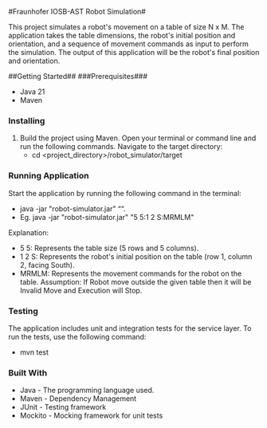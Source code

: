 #Fraunhofer IOSB-AST Robot Simulation#

This project simulates a robot's movement on a table of size N x M. 
The application takes the table dimensions, the robot's initial position and orientation, and a sequence of movement commands as input to perform the simulation. 
The output of this application will be the robot's final position and orientation.


##Getting Started##
###Prerequisites###
- Java 21
- Maven

### Installing ###

1. Build the project using Maven. Open your terminal or command line and run the following commands.
    Navigate to the target directory:
    - cd <project_directory>/robot_simulator/target


### Running Application ###
Start the application by running the following command in the terminal:

- java -jar "robot-simulator.jar" “<simulation-string>“.
-  Eg. java -jar "robot-simulator.jar" "5 5:1 2 S:MRMLM"

Explanation:
* 5 5: Represents the table size (5 rows and 5 columns).
* 1 2 S: Represents the robot's initial position on the table (row 1, column 2, facing South).
* MRMLM: Represents the movement commands for the robot on the table.
  Assumption: If Robot move outside the given table then it will be Invalid Move and Execution will Stop.

### Testing ###
The application includes unit and integration tests for the service layer. To run the tests, use the following command:
- mvn test

### Built With ###
- Java - The programming language used.
- Maven - Dependency Management
- JUnit - Testing framework
- Mockito - Mocking framework for unit tests



